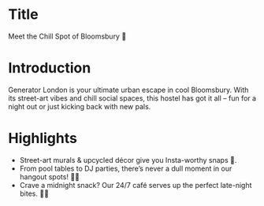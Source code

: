 # Title
Meet the Chill Spot of Bloomsbury 🎉

# Introduction  
Generator London is your ultimate urban escape in cool Bloomsbury. With its street-art vibes and chill social spaces, this hostel has got it all – fun for a night out or just kicking back with new pals.

# Highlights
- Street-art murals & upcycled décor give you Insta-worthy snaps 📸.
- From pool tables to DJ parties, there’s never a dull moment in our hangout spots! 💃🎶
- Crave a midnight snack? Our 24/7 café serves up the perfect late-night bites. 🌙🍕